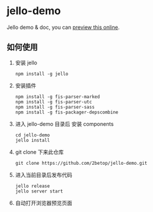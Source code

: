jello-demo
==========

Jello demo &amp; doc, you can [preview this online](http://106.186.23.103:8080/).

## 如何使用

1. 安装 jello

    ```
    npm install -g jello
    ```
2. 安装插件

    ```
    npm install -g fis-parser-marked
    npm install -g fis-parser-utc
    npm install -g fis-parser-sass
    npm install -g fis-packager-depscombine
    ```
3. 进入 jello-demo 目录后 安装 components

    ```
    cd jello-demo
    jello install
    ```

4. git clone 下来此仓库

    ```
    git clone https://github.com/2betop/jello-demo.git
    ```
5. 进入当前目录后发布代码

    ```
    jello release
    jello server start
    ```
6. 自动打开浏览器预览页面
